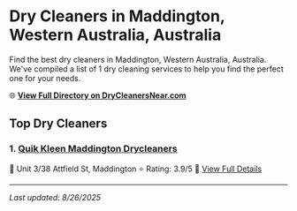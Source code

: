 # Dry Cleaners in Maddington, Western Australia, Australia

Find the best dry cleaners in Maddington, Western Australia, Australia. We've compiled a list of 1 dry cleaning services to help you find the perfect one for your needs.

🌐 **[View Full Directory on DryCleanersNear.com](https://drycleanersnear.com/city/Australia/Western%20Australia/Maddington)**

## Top Dry Cleaners

### 1. [Quik Kleen Maddington Drycleaners](https://drycleanersnear.com/dryCleaner/68ad16651d9ee695c925300c/quik-kleen-maddington-drycleaners)
📍 Unit 3/38 Attfield St, Maddington
⭐ Rating: 3.9/5
🔗 [View Full Details](https://drycleanersnear.com/dryCleaner/68ad16651d9ee695c925300c/quik-kleen-maddington-drycleaners)


---

*Last updated: 8/26/2025*
